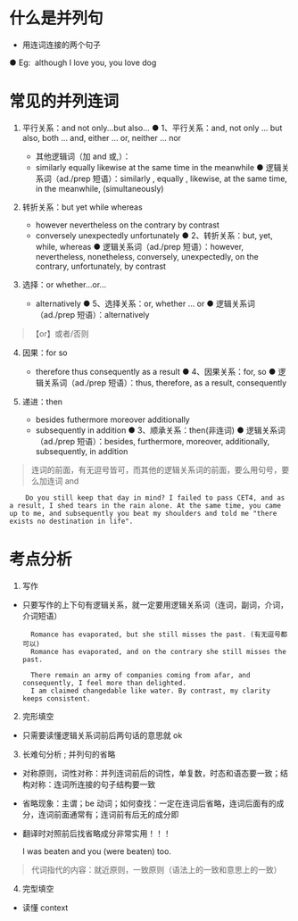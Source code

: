 #

# 什么是并列句

- 用连词连接的两个句子

● Eg:  although I love you, you love dog

# 常见的并列连词

1. 平行关系：and not only...but also...
   ● 1、平行关系：and, not only ... but also, both ... and, either ... or, neither ... nor

   - 其他逻辑词（加 and 或,）：
   - similarly equally likewise at the same time in the meanwhile
     ● 逻辑关系词（ad./prep 短语）：similarly , equally , likewise, at the same time, in the meanwhile, (simultaneously)

2. 转折关系：but yet while whereas

   - however nevertheless on the contrary by contrast
   - conversely unexpectedly unfortunately
     ● 2、转折关系：but, yet, while, whereas
     ● 逻辑关系词（ad./prep 短语）：however, nevertheless, nonetheless, conversely, unexpectedly, on the contrary, unfortunately, by contrast

3. 选择：or whether...or...

   - alternatively
     ● 5、选择关系：or, whether ... or
     ● 逻辑关系词（ad./prep 短语）：alternatively

> 【or】或者/否则

4. 因果：for so

   - therefore thus consequently as a result
     ● 4、因果关系：for, so
     ● 逻辑关系词（ad./prep 短语）：thus, therefore, as a result, consequently

5. 递进：then

   - besides futhermore moreover additionally
   - subsequently in addition
     ● 3、顺承关系：then(非连词)
     ● 逻辑关系词（ad./prep 短语）：besides, furthermore, moreover, additionally, subsequently, in addition

> 连词的前面，有无逗号皆可，而其他的逻辑关系词的前面，要么用句号，要么加连词 and

        Do you still keep that day in mind? I failed to pass CET4, and as a result, I shed tears in the rain alone. At the same time, you came up to me, and subsequently you beat my shoulders and told me "there exists no destination in life".

# 考点分析

1. 写作

- 只要写作的上下句有逻辑关系，就一定要用逻辑关系词（连词，副词，介词，介词短语）

        Romance has evaporated, but she still misses the past. (有无逗号都可以)
        Romance has evaporated, and on the contrary she still misses the past.

        There remain an army of companies coming from afar, and consequently, I feel more than delighted.
        I am claimed changedable like water. By contrast, my clarity keeps consistent.

2. 完形填空

- 只需要读懂逻辑关系词前后两句话的意思就 ok

3. 长难句分析 ; 并列句的省略

- 对称原则，词性对称：并列连词前后的词性，单复数，时态和语态要一致；结构对称：连词所连接的句子结构要一致
- 省略现象：主谓；be 动词；如何查找：一定在连词后省略，连词后面有的成分，连词前面通常有；连词前有后无的成分即
- 翻译时对照前后找省略成分非常实用！！！

  I was beaten and you (were beaten) too.

> 代词指代的内容：就近原则，一致原则（语法上的一致和意思上的一致）

4. 完型填空

- 读懂 context
